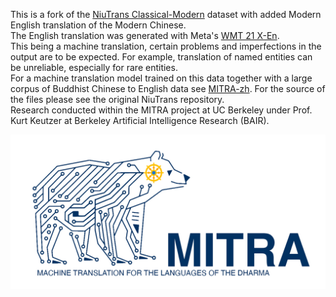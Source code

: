 This is a fork of the [NiuTrans Classical-Modern](https://github.com/NiuTrans/Classical-Modern) dataset with added Modern English translation of the Modern Chinese.  
The English translation was generated with Meta's [WMT 21 X-En](https://huggingface.co/facebook/wmt21-dense-24-wide-x-en).  
This being a machine translation, certain problems and imperfections in the output are to be expected. For example, translation of named entities can be unreliable, especially for rare entities.  
For a machine translation model trained on this data together with a large corpus of Buddhist Chinese to English data see [MITRA-zh](https://huggingface.co/buddhist-nlp/mitra-mnt-zh-en).
For the source of the files please see the original NiuTrans repository.  
Research conducted within the MITRA project at UC Berkeley under Prof. Kurt Keutzer at Berkeley Artificial Intelligence Research (BAIR).

![BAIR](https://github.com/dharmamitra/visual-design/blob/main/logo/alternatives/fertig.jpg?raw=true)
